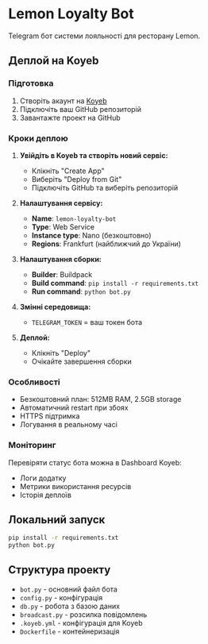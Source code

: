 # Lemon Loyalty Bot

Telegram бот системи лояльності для ресторану Lemon.

## Деплой на Koyeb

### Підготовка
1. Створіть акаунт на [Koyeb](https://www.koyeb.com/)
2. Підключіть ваш GitHub репозиторій
3. Завантажте проект на GitHub

### Кроки деплою

1. **Увійдіть в Koyeb та створіть новий сервіс:**
   - Клікніть "Create App"
   - Виберіть "Deploy from Git"
   - Підключіть GitHub та виберіть репозиторій

2. **Налаштування сервісу:**
   - **Name**: `lemon-loyalty-bot`
   - **Type**: Web Service
   - **Instance type**: Nano (безкоштовно)
   - **Regions**: Frankfurt (найближчий до України)

3. **Налаштування сборки:**
   - **Builder**: Buildpack
   - **Build command**: `pip install -r requirements.txt`
   - **Run command**: `python bot.py`

4. **Змінні середовища:**
   - `TELEGRAM_TOKEN` = ваш токен бота

5. **Деплой:**
   - Клікніть "Deploy"
   - Очікайте завершення сборки

### Особливості

- Безкоштовний план: 512MB RAM, 2.5GB storage
- Автоматичний restart при збоях
- HTTPS підтримка
- Логування в реальному часі

### Моніторинг

Перевіряти статус бота можна в Dashboard Koyeb:
- Логи додатку
- Метрики використання ресурсів
- Історія деплоїв

## Локальний запуск

```bash
pip install -r requirements.txt
python bot.py
```

## Структура проекту

- `bot.py` - основний файл бота
- `config.py` - конфігурація
- `db.py` - робота з базою даних
- `broadcast.py` - розсилка повідомлень
- `.koyeb.yml` - конфігурація для Koyeb
- `Dockerfile` - контейнеризація
